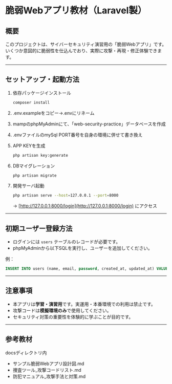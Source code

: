 # 脆弱Webアプリ教材（Laravel製）

## 概要

このプロジェクトは、サイバーセキュリティ演習用の「脆弱Webアプリ」です。
いくつか意図的に脆弱性を仕込んでおり、実際に攻撃・再現・修正体験できます。


---

## セットアップ・起動方法

1. 依存パッケージインストール
    ```bash
    composer install
    ```

2. .env.exampleをコピー→.envにリネーム

3. mampのphpMyAdminにて、「web-security-practice」データベースを作成

4. .envファイルのmySql PORT番号を自身の環境に併せて書き換え

5. APP KEYを生成
    ```bash
    php artisan key:generate
    ```

6. DBマイグレーション
    ```bash
    php artisan migrate
    ```

7. 開発サーバ起動
    ```bash
    php artisan serve --host=127.0.0.1 --port=8000
    ```
    → [http://127.0.0.1:8000/login](http://127.0.0.1:8000/login) にアクセス

---

## 初期ユーザー登録方法

- ログインには `users` テーブルのレコードが必要です。
- phpMyAdminから以下SQLを実行し、ユーザーを追加してください。

例：

```sql
INSERT INTO users (name, email, password, created_at, updated_at) VALUES ('testuser', 'test@example.com', 'testpass', datetime('now'), datetime('now'));
```

---

## 注意事項

- 本アプリは**学習・演習用**です。実運用・本番環境での利用は禁止です。
- 攻撃コードは**模擬環境のみ**で使用してください。
- セキュリティ対策の重要性を体験的に学ぶことが目的です。

---

## 参考教材
docsディレクトリ内
- サンプル脆弱Webアプリ設計図.md
- 捜査ツール_攻撃コードリスト.md
- 防犯マニュアル_攻撃手法と対策.md
